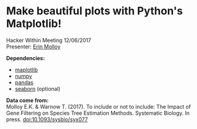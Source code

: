 # Make beautiful plots with Python's Matplotlib!
Hacker Within Meeting 12/06/2017 <br />
Presenter: [Erin Molloy](http://emolloy2.web.engr.illinois.edu)

**Dependencies:**
* [maplotlib](https://matplotlib.org)
* [numpy](http://www.numpy.org)
* [pandas](https://pandas.pydata.org)
* [seaborn](https://seaborn.pydata.org) (optional)

**Data come from:** <br />
Molloy E.K. & Warnow T. (2017). To include or not to include: The Impact of Gene Filtering on Species Tree Estimation Methods. Systematic Biology. In press. [doi:10.1093/sysbio/syx077](https://doi.org/10.1093/sysbio/syx077)
